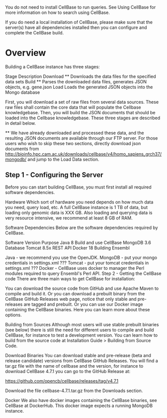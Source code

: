 You do not need to install CellBase to run queries. See Using CellBase for more information on how to search using CellBase.

If you do need a local installation of CellBase, please make sure that the server(s) have all dependencies installed then you can configure and complete the CellBase build.

# Overview
Building a CellBase instance has three stages:



Stage	Description
Download **	Downloads the data files for the specified data sets
Build **	Parses the downloaded data files, generates JSON objects, e.g. gene.json
Load	Loads the generated JSON objects into the Mongo database


First, you will download a set of raw files from several data sources. These raw files shall contain the core data that will populate the Cellbase knowledgebase. Then, you will build the JSON documents that should be loaded into the Cellbase knowledgebase. These three stages are described in detail below.



** We have already downloaded and processed these data, and the resulting JSON documents are available through our FTP server. For those users who wish to skip these two sections, directly download json documents from http://bioinfo.hpc.cam.ac.uk/downloads/cellbase/v4/homo_sapiens_grch37/mongodb/ and jump to the Load Data section.

## Step 1 - Configuring the Server
Before you can start building CellBase, you must first install all required software dependencies.

Hardware
Which sort of hardware you need depends on how much data you need, query load, etc. A full CellBase instance is 1 TB of data, but loading only genomic data is XXX GB. Also loading and querying data is very resource intensive, we recommend at least 8 GB of RAM.

Software Dependencies
Below are the software dependencies required by CellBase.



Software	Version	Purpose
Java	8	Build and use CellBase
MongoDB	3.6	Database
Tomcat	8.5x	REST API
Docker	18	Building Ensembl


Java - we recommend you use the OpenJDK.
MongoDB - put your mongo credentials in settings.xml ???
Tomcat - put your tomcat credentials in settings.xml ???
Docker - CellBase uses docker to manager the Perl modules required to query Ensembl's Perl API.
Step 2 - Getting the CellBase code
There are three main ways to get CellBase for installation:

You can download the source code from GitHub and use Apache Maven to compile and build it.
Or you can download a prebuilt binary from the CellBase GitHub Releases web page, notice that only stable and pre-releases are tagged and prebuilt.
Or you can use our Docker image containing the CellBase binaries.
Here you can learn more about these options.

Building from Sources
Although most users will use stable prebuilt binaries (see below) there is still the need for different users to compile and build CellBase, for instance to test a development version. You can learn how to build from the source code at Installation Guide > Building from Source Code.

Download Binaries
You can download stable and pre-release (beta and release candidate) versions from CellBase GitHub Releases. You will find a tar.gz file with the name of cellbase and the version, for instance to download CellBase 4.7.1 you can go to the GitHub Release at:

https://github.com/opencb/cellbase/releases/tag/v4.7.1

Download the file cellbase-4.7.1.tar.gz from the Downloads section.

Docker
We also have docker images containing the CellBase binaries, see CellBase at DockerHub. This docker image expects a running MongoDB instance.




